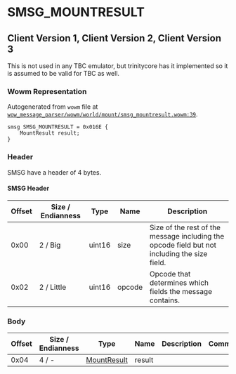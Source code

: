 # SMSG_MOUNTRESULT

## Client Version 1, Client Version 2, Client Version 3

This is not used in any TBC emulator, but trinitycore has it implemented so it is assumed to be valid for TBC as well.

### Wowm Representation

Autogenerated from `wowm` file at [`wow_message_parser/wowm/world/mount/smsg_mountresult.wowm:39`](https://github.com/gtker/wow_messages/tree/main/wow_message_parser/wowm/world/mount/smsg_mountresult.wowm#L39).
```rust,ignore
smsg SMSG_MOUNTRESULT = 0x016E {
    MountResult result;
}
```
### Header

SMSG have a header of 4 bytes.

#### SMSG Header

| Offset | Size / Endianness | Type   | Name   | Description |
| ------ | ----------------- | ------ | ------ | ----------- |
| 0x00   | 2 / Big           | uint16 | size   | Size of the rest of the message including the opcode field but not including the size field.|
| 0x02   | 2 / Little        | uint16 | opcode | Opcode that determines which fields the message contains.|

### Body

| Offset | Size / Endianness | Type | Name | Description | Comment |
| ------ | ----------------- | ---- | ---- | ----------- | ------- |
| 0x04 | 4 / - | [MountResult](mountresult.md) | result |  |  |

